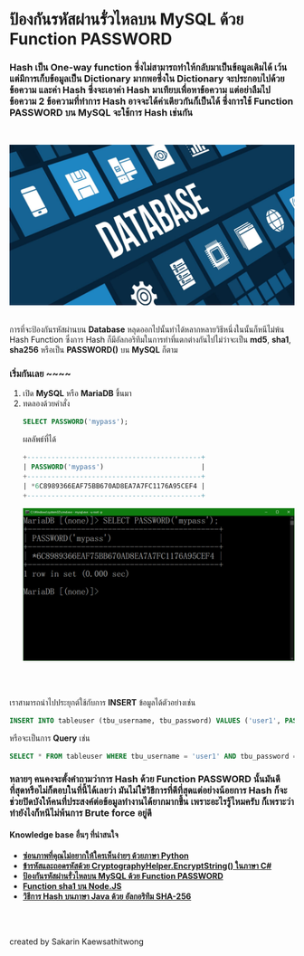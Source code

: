 # ป้องกันรหัสผ่านรั่วไหลบน MySQL ด้วย Function PASSWORD

### **Hash** เป็น **One-way function** ซึ่งไม่สามารถทำให้กลับมาเป็นข้อมูลเดิมได้ เว้นแต่มีการเก็บข้อมูลเป็น Dictionary มากพอซึ่งใน Dictionary จะประกอบไปด้วย **ข้อความ** และค่า **Hash** ซึ่งจะเอาค่า **Hash** มาเทียบเพื่อหาข้อความ แต่อย่าลืมไปข้อความ 2 ข้อความที่ทำการ Hash อาจจะได้ค่าเดียวกันก็เป็นได้ ซึ่งการใช้ Function **PASSWORD** บน **MySQL** จะใช้การ **Hash** เช่นกัน
<br>

![](../../assets/img/MySQL00.png)
<br>
<br>

การที่จะป้องกันรหัสผ่านบน **Database** หลุดออกไปนั้นทำได้หลากหลายวิธีหนึ่งในนั้นก็หนีไม่พ้น Hash Function ซึ่งการ Hash ก็มีอัลกอริทึมในการทำที่แตกต่างกันไปไม่ว่าจะเป็น **md5**, **sha1**, **sha256** หรือเป็น **PASSWORD()** บน **MySQL** ก็ตาม

### เริ่มกันเลย ~~~~ 
1. เปิด **MySQL** หรือ **MariaDB** ขึ้นมา
1. ทดลองด้วยคำสั่ง
    ```sql
    SELECT PASSWORD('mypass');
    ```
    ผลลัพธ์ที่ได้
    ```sql
    +-------------------------------------------+
    | PASSWORD('mypass')                        |
    +-------------------------------------------+
    | *6C8989366EAF75BB670AD8EA7A7FC1176A95CEF4 |
    +-------------------------------------------+
    ```
    ![](../../assets/img/MySQL01.png)
<br>
<br>

เราสามารถนำไปประยุกต์ใช้กับการ **INSERT** ข้อมูลได้ตัวอย่างเช่น
```sql
INSERT INTO tableuser (tbu_username, tbu_password) VALUES ('user1', PASSWORD('password'));
```
หรือจะเป็นการ **Query** เช่น
```sql
SELECT * FROM tableuser WHERE tbu_username = 'user1' AND tbu_password = PASSWORD('password');
```

### หลายๆ คนคงจะตั้งคำถามว่าการ Hash ด้วย Function PASSWORD นั้นมันดีที่สุดหรือไม่ก็ตอบในที่นี้ได้เลยว่า มันไม่ใช่วิธีการที่ดีที่สุดแต่อย่างน้อยการ Hash ก็จะช่วยปิดบังให้คนที่ประสงค์ต่อข้อมูลทำงานได้ยากมากขึ้น เพราะอะไรรู้ไหมครับ ก็เพราะว่าทำยังไงก็หนีไม่พ้นการ Brute force อยู่ดี

#### Knowledge base อื่นๆ ที่น่าสนใจ
* **[ซ่อนภาพที่คุณไม่อยากให้ใครเห็นง่ายๆ ด้วยภาษา Python](../Python/)**
* **[ข้ารหัสและถอดรหัสด้วย CryptographyHelper.EncryptString() ในภาษา C#](../Csharp/)**
* **[ป้องกันรหัสผ่านรั่วไหลบน MySQL ด้วย Function PASSWORD](../MySQL/)**
* **[Function sha1 บน Node.JS](../JavaScript/)**
* **[วิธีการ Hash บนภาษา Java ด้วย อัลกอริทึม SHA-256](../Java/)**
<br>
<br>

created by Sakarin Kaewsathitwong